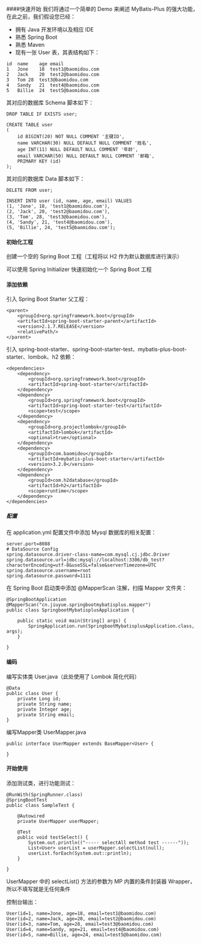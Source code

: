 ####快速开始
我们将通过一个简单的 Demo 来阐述 MyBatis-Plus 的强大功能，在此之前，我们假设您已经：

- 拥有 Java 开发环境以及相应 IDE
- 熟悉 Spring Boot
- 熟悉 Maven
- 现有一张 User 表，其表结构如下：
```
id	name	age	email
1	Jone	18	test1@baomidou.com
2	Jack	20	test2@baomidou.com
3	Tom	28	test3@baomidou.com
4	Sandy	21	test4@baomidou.com
5	Billie	24	test5@baomidou.com
```
其对应的数据库 Schema 脚本如下：
```
DROP TABLE IF EXISTS user;

CREATE TABLE user
(
	id BIGINT(20) NOT NULL COMMENT '主键ID',
	name VARCHAR(30) NULL DEFAULT NULL COMMENT '姓名',
	age INT(11) NULL DEFAULT NULL COMMENT '年龄',
	email VARCHAR(50) NULL DEFAULT NULL COMMENT '邮箱',
	PRIMARY KEY (id)
);
```
其对应的数据库 Data 脚本如下：
```
DELETE FROM user;

INSERT INTO user (id, name, age, email) VALUES
(1, 'Jone', 18, 'test1@baomidou.com'),
(2, 'Jack', 20, 'test2@baomidou.com'),
(3, 'Tom', 28, 'test3@baomidou.com'),
(4, 'Sandy', 21, 'test4@baomidou.com'),
(5, 'Billie', 24, 'test5@baomidou.com');
```

#### 初始化工程
创建一个空的 Spring Boot 工程（工程将以 H2 作为默认数据库进行演示）

可以使用 Spring Initializer 快速初始化一个 Spring Boot 工程

#### 添加依赖
引入 Spring Boot Starter 父工程：
```
<parent>
    <groupId>org.springframework.boot</groupId>
    <artifactId>spring-boot-starter-parent</artifactId>
    <version>2.1.7.RELEASE</version>
    <relativePath/>
</parent>
```
引入 spring-boot-starter、spring-boot-starter-test、mybatis-plus-boot-starter、lombok、h2 依赖：
```
<dependencies>
    <dependency>
        <groupId>org.springframework.boot</groupId>
        <artifactId>spring-boot-starter</artifactId>
    </dependency>
    <dependency>
        <groupId>org.springframework.boot</groupId>
        <artifactId>spring-boot-starter-test</artifactId>
        <scope>test</scope>
    </dependency>
    <dependency>
        <groupId>org.projectlombok</groupId>
        <artifactId>lombok</artifactId>
        <optional>true</optional>
    </dependency>
    <dependency>
        <groupId>com.baomidou</groupId>
        <artifactId>mybatis-plus-boot-starter</artifactId>
        <version>3.2.0</version>
    </dependency>
    <dependency>
        <groupId>com.h2database</groupId>
        <artifactId>h2</artifactId>
        <scope>runtime</scope>
    </dependency>
</dependencies>
```
##### 配置
在 application.yml 配置文件中添加 Mysql 数据库的相关配置：
```
server.port=8088
# DataSource Config
spring.datasource.driver-class-name=com.mysql.cj.jdbc.Driver
spring.datasource.url=jdbc:mysql://localhost:3306/db_test?characterEncoding=utf-8&useSSL=false&serverTimezone=UTC
spring.datasource.username=root
spring.datasource.password=1111
```
在 Spring Boot 启动类中添加 @MapperScan 注解，扫描 Mapper 文件夹：
```
@SpringBootApplication
@MapperScan("cn.jiuyue.springbootmybatisplus.mapper")
public class SpringbootMybatisplusApplication {

    public static void main(String[] args) {
        SpringApplication.run(SpringbootMybatisplusApplication.class, args);
    }

}
```
#### 编码
编写实体类 User.java（此处使用了 Lombok 简化代码）
```
@Data
public class User {
    private Long id;
    private String name;
    private Integer age;
    private String email;
}
```
编写Mapper类 UserMapper.java
```
public interface UserMapper extends BaseMapper<User> {

}
```
#### 开始使用
添加测试类，进行功能测试：
```
@RunWith(SpringRunner.class)
@SpringBootTest
public class SampleTest {

    @Autowired
    private UserMapper userMapper;

    @Test
    public void testSelect() {
        System.out.println(("----- selectAll method test ------"));
        List<User> userList = userMapper.selectList(null);
        userList.forEach(System.out::println);
    }

}
```
UserMapper 中的 selectList() 方法的参数为 MP 内置的条件封装器 Wrapper，所以不填写就是无任何条件

控制台输出：
```
User(id=1, name=Jone, age=18, email=test1@baomidou.com)
User(id=2, name=Jack, age=20, email=test2@baomidou.com)
User(id=3, name=Tom, age=28, email=test3@baomidou.com)
User(id=4, name=Sandy, age=21, email=test4@baomidou.com)
User(id=5, name=Billie, age=24, email=test5@baomidou.com)
```